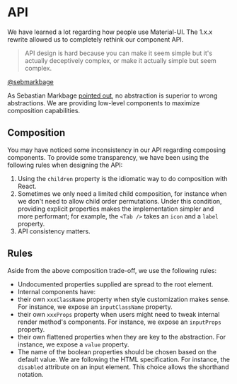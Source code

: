 # API

We have learned a lot regarding how people use Material-UI.
The 1.x.x rewrite allowed us to completely rethink our component API.

> API design is hard because you can make it seem simple but it's actually deceptively complex, or make it actually simple but seem complex.

[@sebmarkbage](https://twitter.com/sebmarkbage/status/728433349337841665)

As Sebastian Markbage [pointed out](http://2014.jsconf.eu/speakers/sebastian-markbage-minimal-api-surface-area-learning-patterns-instead-of-frameworks.html), no abstraction is superior to wrong abstractions.
We are providing low-level components to maximize composition capabilities.

## Composition

You may have noticed some inconsistency in our API regarding composing components.
To provide some transparency, we have been using the following rules when designing the API:

1. Using the `children` property is the idiomatic way to do composition with React.
2. Sometimes we only need a limited child composition, for instance when we don't need to allow child order permutations.
Under this condition, providing explicit properties makes the implementation simpler and more performant; for example, the `<Tab />` takes an `icon` and a `label` property.
3. API consistency matters.

## Rules

Aside from the above composition trade-off, we use the following rules:

- Undocumented properties supplied are spread to the root element.
- Internal components have:
 - their own `xxxClassName` property when style customization makes sense. For instance, we expose an `inputClassName` property.
 - their own `xxxProps` property when users might need to tweak internal render method's components. For instance, we expose an `inputProps` property.
 - their own flattened properties when they are key to the abstraction. For instance, we expose a `value` property.
- The name of the boolean properties should be chosen based on the default value. We are following the HTML specification. For instance, the `disabled` attribute on an input element. This choice allows the shorthand notation.
